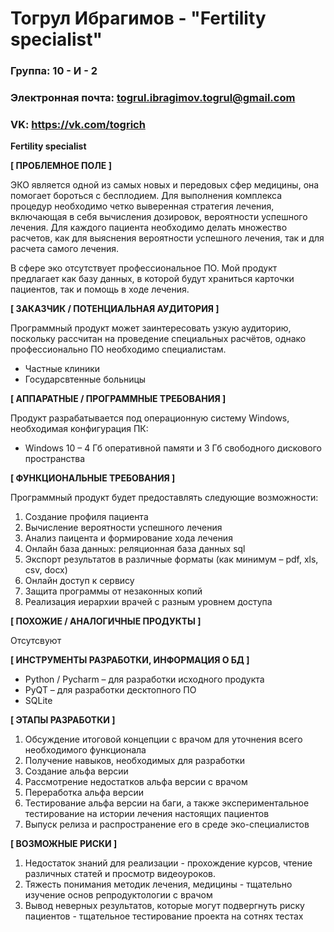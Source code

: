 # Тогрул Ибрагимов - "Fertility specialist"

### Группа: 10 - И - 2
### Электронная почта: togrul.ibragimov.togrul@gmail.com
### VK: https://vk.com/togrich


**Fertility specialist**

**[ ПРОБЛЕМНОЕ ПОЛЕ ]**

ЭКО является одной из самых новых и передовых сфер медицины, она помогает бороться с бесплодием. Для выполнения комплекса процедур необходимо четко выверенная стратегия лечения, включающая в себя вычисления дозировок, вероятности успешного лечения. Для каждого пациента необходимо делать множество расчетов, как для выяснения вероятности успешного лечения, так и для расчета самого лечения. 

В сфере эко отсутствует профессиональное ПО. Мой продукт предлагает как базу данных, в которой будут храниться карточки пациентов, так и помощь в ходе лечения. 


**[ ЗАКАЗЧИК / ПОТЕНЦИАЛЬНАЯ АУДИТОРИЯ ]**

Программный продукт может заинтересовать узкую аудиторию, поскольку рассчитан на проведение специальных расчётов, однако профессионально ПО необходимо специалистам.

* Частные клиники
* Государсвтенные больницы


**[ АППАРАТНЫЕ / ПРОГРАММНЫЕ ТРЕБОВАНИЯ ]** 

Продукт разрабатывается под операционную систему Windows, необходимая конфигурация ПК:
* Windows 10 – 4 Гб оперативной памяти и 3 Гб свободного дискового пространства 


**[ ФУНКЦИОНАЛЬНЫЕ ТРЕБОВАНИЯ ]**

Программный продукт будет предоставлять следующие возможности:
1. Создание профиля пациента
2. Вычисление вероятности успешного лечения
3. Анализ паицента и формирование хода лечения
4. Онлайн база данных: реляционная база данных sql
5. Экспорт результатов в различные форматы (как минимум – pdf, xls, csv, docx)
6. Онлайн доступ к сервису
7. Защита программы от незаконных копий
8. Реализация иерархии врачей с разным уровнем доступа


**[ ПОХОЖИЕ / АНАЛОГИЧНЫЕ ПРОДУКТЫ ]**

Отсутсвуют


**[ ИНСТРУМЕНТЫ РАЗРАБОТКИ, ИНФОРМАЦИЯ О БД ]**

*	Python / Pycharm – для разработки исходного продукта
*	PyQT – для разработки десктопного ПО
* SQLite


**[ ЭТАПЫ РАЗРАБОТКИ ]**

1) Обсуждение итоговой концепции с врачом для уточнения всего необходимого функционала
2) Получение навыков, необходимых для разработки
3) Создание альфа версии
4) Рассмотрение недостатков альфа версии с врачом
5) Переработка альфа версии 
6) Тестирование альфа версии на баги, а также экспериментальное тестирование на истории лечения настоящих пациентов
7) Выпуск релиза и распространение его в среде эко-специалистов


**[ ВОЗМОЖНЫЕ РИСКИ ]**

1) Недостаток знаний для реализации - прохождение курсов, чтение различных статей и просмотр видеоуроков. 
2) Тяжесть понимания методик лечения, медицины - тщательно изучение основ репродуктологии с врачом
3) Вывод неверных результатов, которые могут подвергнуть риску пациентов - тщательное тестирование проекта на сотнях тестах
